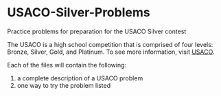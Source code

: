 # USACO-Silver-Problems
Practice problems for preparation for the USACO Silver contest

The USACO is a high school competition that is comprised of four levels: Bronze, Silver, Gold, and Platinum.
To see more information, visit [USACO](usaco.org).

Each of the files will contain the following:
  1) a complete description of a USACO problem
  2) one way to try the problem listed
